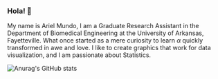 ### Hola! 👋

My name is Ariel Mundo, I am a Graduate Research Assistant in the Department of Biomedical Engineering at the University of Arkansas, Fayetteville. What once started as a mere curiosity to learn $\alpha$ quickly transformed in awe and love. I like to create graphics that work for data visualization, and I am passionate about Statistics.


![Anurag's GitHub stats](https://github-readme-stats.vercel.app/api?username=aimundo&show_icons=true&theme=nord)
